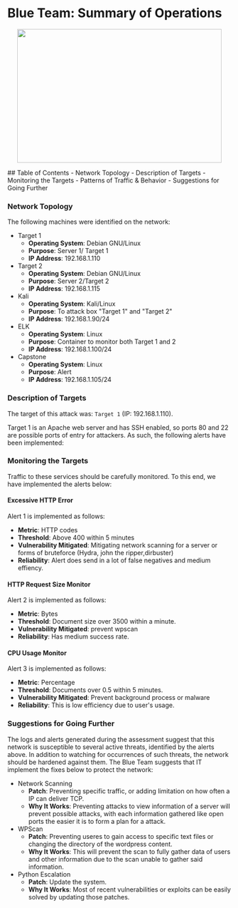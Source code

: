 # Blue Team: Summary of Operations
<p align="center">
  <img width="460" height="300" src="http://www.fillmurray.com/460/300](https://cdn.discordapp.com/attachments/1002356492344770703/1002995836755640450/unknown.png">
</p>
## Table of Contents
- Network Topology
- Description of Targets
- Monitoring the Targets
- Patterns of Traffic & Behavior
- Suggestions for Going Further

### Network Topology


The following machines were identified on the network:
- Target 1
  - **Operating System**: Debian GNU/Linux
  - **Purpose**: Server 1/ Target 1
  - **IP Address**: 192.168.1.110
- Target 2
  - **Operating System**: Debian GNU/Linux
  - **Purpose**: Server 2/Target 2
  - **IP Address**: 192.168.1.115
- Kali
  - **Operating System**: Kali/Linux
  - **Purpose**: To attack box "Target 1" and "Target 2"
  - **IP Address**: 192.168.1.90/24
- ELK
  - **Operating System**: Linux
  - **Purpose**: Container to monitor both Target 1 and 2
  - **IP Address**: 192.168.1.100/24
- Capstone
  - **Operating System**: Linux
  - **Purpose**: Alert
  - **IP Address**: 192.168.1.105/24

### Description of Targets


The target of this attack was: `Target 1` (IP: 192.168.1.110).

Target 1 is an Apache web server and has SSH enabled, so ports 80 and 22 are possible ports of entry for attackers. As such, the following alerts have been implemented:

### Monitoring the Targets

Traffic to these services should be carefully monitored. To this end, we have implemented the alerts below:

#### Excessive HTTP Error 


Alert 1 is implemented as follows:
  - **Metric**: HTTP codes
  - **Threshold**: Above 400 within 5 minutes
  - **Vulnerability Mitigated**: Mitigating network scanning for a server or forms of bruteforce (Hydra, john the ripper,dirbuster)
  - **Reliability**: Alert does send in a lot of false negatives and medium effiency. 

#### HTTP Request Size Monitor 
Alert 2 is implemented as follows:
  - **Metric**: Bytes
  - **Threshold**: Document size over 3500 within a minute. 
  - **Vulnerability Mitigated**: prevent wpscan 
  - **Reliability**: Has medium success rate. 

#### CPU Usage Monitor 
Alert 3 is implemented as follows:
  - **Metric**: Percentage
  - **Threshold**: Documents over 0.5 within 5 minutes. 
  - **Vulnerability Mitigated**: Prevent background process or malware
  - **Reliability**: This is low efficiency due to user's usage. 



### Suggestions for Going Further 


The logs and alerts generated during the assessment suggest that this network is susceptible to several active threats, identified by the alerts above. In addition to watching for occurrences of such threats, the network should be hardened against them. The Blue Team suggests that IT implement the fixes below to protect the network:
- Network Scanning
  - **Patch**: Preventing specific traffic, or adding limitation on how often a IP can deliver TCP.
  - **Why It Works**: Preventing attacks to view information of a server will prevent possible attacks, with each information gathered like open ports the easier it is to form a plan for a attack. 
- WPScan
  - **Patch**: Preventing useres to gain access to specific text files or changing the directory of the wordpress content. 
  - **Why It Works**: This will prevent the scan to fully gather data of users and other information due to the scan unable to gather said information. 
- Python Escalation 
  - **Patch**: Update the system. 
  - **Why It Works**: Most of recent vulnerabilities or exploits can be easily solved by updating those patches. 
